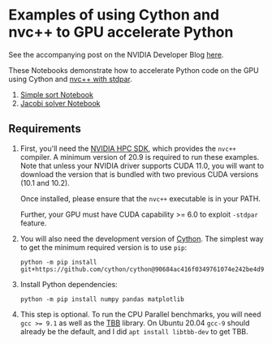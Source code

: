 # Examples of using Cython and nvc++ to GPU accelerate Python

See the accompanying post on the NVIDIA Developer Blog [here](https://developer.nvidia.com/blog/accelerating-python-on-gpus-with-nvc-and-cython/).

These Notebooks demonstrate how to accelerate Python code on the GPU
using Cython and [nvc++ with stdpar](https://developer.nvidia.com/blog/accelerating-standard-c-with-gpus-using-stdpar/).

1. [Simple sort Notebook](sort.ipynb)
2. [Jacobi solver Notebook](jacobi.ipynb)

## Requirements

1. First, you'll need the [NVIDIA HPC SDK](https://developer.nvidia.com/hpc-sdk), which
   provides the `nvc++` compiler. A minimum version of 20.9 is required to run these examples.
   Note that unless your NVIDIA driver supports CUDA 11.0, you will want to download the version
   that is bundled with two previous CUDA versions (10.1 and 10.2).
   
   Once installed, please ensure that the `nvc++` executable is in your PATH.

   Further, your GPU must have CUDA capability >= 6.0 to exploit `-stdpar` feature.

2. You will also need the development version of [Cython](https://github.com/cython/cython).
   The simplest way to get the minimum required version is to use `pip`:

   ```
   python -m pip install git+https://github.com/cython/cython@90684ac416f0349761074e242be4d981de40ce0f
   ```

3. Install Python dependencies:

   ```
   python -m pip install numpy pandas matplotlib
   ```

4. This step is optional. To run the CPU Parallel benchmarks, you will need `gcc >= 9.1`
   as well as the [TBB](https://github.com/oneapi-src/oneTBB) library. On Ubuntu 20.04
   `gcc-9` should already be the default, and I did `apt install libtbb-dev` to get
   TBB.
